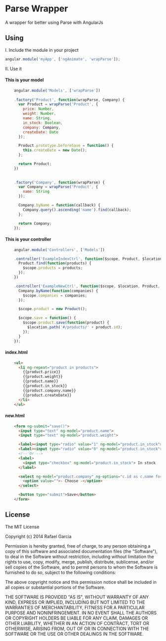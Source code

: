 Parse Wrapper
=====================

A wrapper for better using Parse with AngularJs


## Using

I. Include the module in your project

```javascript
angular.module('myApp', ['ngAnimate', 'wrapParse']);
```

II. Use it


#### This is your model
```javascript
    angular.module('Models', ['wrapParse'])
    
    .factory('Product', function(wrapParse, Company) {
      var Product = wrapParse('Product', {
        price: Number,
        weight: Number,
        name: String,
        in_stock: Boolean,
        company: Company,
        createDate: Date
      });

      Product.prototype.beforeSave = function() {
        this.createDate = new Date();
      };

      return Product;
    })
    
    
    .factory('Company', function(wrapParse) {
      var Company = wrapParse('Product', {
        name: String
      });

      Company.byName = function(callback) {
        Company.query().ascending('name').find(callback);
      };

      return Company;
    });
```

#### This is your controller
```javascript
    angular.module('Controllers', ['Models'])

    .controller('ExampleIndexCtrl', function($scope, Product, $location) {
      Product.find(function(products) {
        $scope.products = products;
      });
    })

    .controller('ExampleNewCtrl', function($scope, $location, Product, Company) {
      Company.byName(function(companies) {
        $scope.companies = companies;
      });

      $scope.product = new Product();

      $scope.save = function() {
        $scope.product.save(function(product) {
          $location.path('#/products/' + product.id);
        });
      }
    });
```

#### index.html

```html
    <ul>
      <li ng-repeat="product in products">
        {{product.price}}
        {{product.weight}}
        {{product.name}}
        {{product.in_stock}}
        {{product.company.name}}
        {{product.createDate}}
      </li>
    </ul>
```

#### new.html
```html
    <form ng-submit="save()">
      <input type="text" ng-model="product.name">
      <input type="text" ng-model="product.weight">

      <label><input type="radio" value="1" ng-model="product.in_stock"> Yes</label>
      <label><input type="radio" value="0" ng-model="product.in_stock"> No</label>
      <!-- Or -->
      <label>
        <input type="checkbox" ng-model="product.in_stock"> In stock
      </label>

      <select ng-model="product.company" ng-options="c.id as c.name for c in companies">
        <option value="">- Choose -</option>
      </select>

      <button type="submit">Save</button>
    </form>
```



## License

The MIT License

Copyright (c) 2014 Rafael Garcia

Permission is hereby granted, free of charge, to any person obtaining a copy
of this software and associated documentation files (the "Software"), to deal
in the Software without restriction, including without limitation the rights
to use, copy, modify, merge, publish, distribute, sublicense, and/or sell
copies of the Software, and to permit persons to whom the Software is
furnished to do so, subject to the following conditions:

The above copyright notice and this permission notice shall be included in
all copies or substantial portions of the Software.

THE SOFTWARE IS PROVIDED "AS IS", WITHOUT WARRANTY OF ANY KIND, EXPRESS OR
IMPLIED, INCLUDING BUT NOT LIMITED TO THE WARRANTIES OF MERCHANTABILITY,
FITNESS FOR A PARTICULAR PURPOSE AND NONINFRINGEMENT. IN NO EVENT SHALL THE
AUTHORS OR COPYRIGHT HOLDERS BE LIABLE FOR ANY CLAIM, DAMAGES OR OTHER
LIABILITY, WHETHER IN AN ACTION OF CONTRACT, TORT OR OTHERWISE, ARISING FROM,
OUT OF OR IN CONNECTION WITH THE SOFTWARE OR THE USE OR OTHER DEALINGS IN
THE SOFTWARE.

